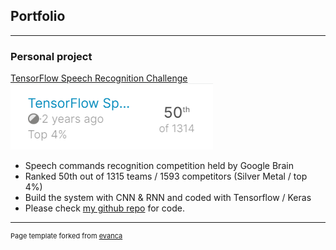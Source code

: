 ## Portfolio

---

### Personal project 

[TensorFlow Speech Recognition Challenge](https://www.kaggle.com/c/tensorflow-speech-recognition-challenge)
<img src="images/kaggle_tf_thumb.png?raw=true"/>
- Speech commands recognition competition held by Google Brain
- Ranked 50th out of 1315 teams / 1593 competitors (Silver Metal / top 4%)
- Build the system with CNN & RNN and coded with Tensorflow / Keras
- Please check [my github repo](https://github.com/PhilipXue/TF-CRNN-kaggle-voice-competition) for code.


---
<p style="font-size:11px">Page template forked from <a href="https://github.com/evanca/quick-portfolio">evanca</a></p>
<!-- Remove above link if you don't want to attibute -->
